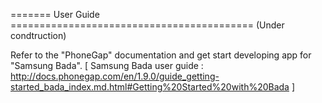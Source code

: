 ======= User Guide ==========================================
(Under condtruction)

Refer to the "PhoneGap" documentation and get start developing app for "Samsung Bada".
[ Samsung Bada user guide : http://docs.phonegap.com/en/1.9.0/guide_getting-started_bada_index.md.html#Getting%20Started%20with%20Bada ]

